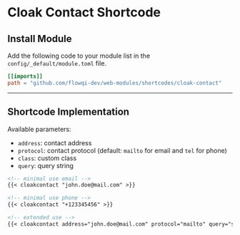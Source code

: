 # Cloak Contact Shortcode

## Install Module

Add the following code to your module list in the `config/_default/module.toml` file.

```toml
[[imports]]
path = "github.com/flowqi-dev/web-modules/shortcodes/cloak-contact"
```

<hr>

## Shortcode Implementation

Available parameters:

* `address`: contact address
* `protocol`: contact protocol (default: `mailto` for email and `tel` for phone)
* `class`: custom class
* `query`: query string

```md
<!-- minimal use email -->
{{< cloakcontact "john.doe@mail.com" >}}

<!-- minimal use phone -->
{{< cloakcontact "+123345456" >}}

<!-- extended use -->
{{< cloakcontact address="john.doe@mail.com" protocol="mailto" query="subject=Test Subject" class="btn btn-primary" >}}
```
